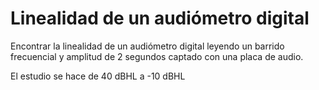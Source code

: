 # Linealidad de un audiómetro digital
Encontrar la linealidad de un audiómetro digital leyendo un barrido frecuencial y amplitud de 2 segundos captado con una placa de audio.

El estudio se hace de 40 dBHL a -10 dBHL
